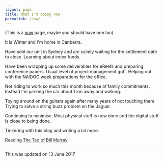 ```yaml
---
layout: page
title: What I'm doing now
permalink: /now/
---
```


(This is a [now](http://nownownow.com/about) page, maybe you should have one too)

It is Winter and I'm home in Canberra.

Have sold our unit in Sydney and are calmly waiting for the settlement date to close. Learning about index funds.

Have been wrapping up some deliverables for eReefs and preparing conference papers. Usual level of project management guff. Helping out with the NAIDOC week preparations for the office. 

Not riding to work so much this month because of family commitments. Instead I'm parking the car about 1 km away and walking.

Toying around on the guitars again after many years of not touching them. Trying to solve a string buzz problem on the Jaguar.

Continuing to minimise. Most physical stuff is now done and the digital stuff is close to being done.

Tinkering with this blog and writing a bit more.

Reading [The Tao of Bill Murray](https://www.amazon.com/Tao-Bill-Murray-Real-Life-Enlightenment/dp/0812998707)

---
This was updated on 13 June 2017

